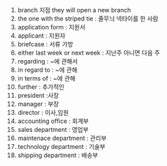 1. branch 지점
   they will open a new branch
2. the one with the striped tie : 줄무늬 넥타이를 한 사람
3. application form : 지원서
4. applicant : 지원자
5. briefcase : 서류 가방
6. either last week or next week : 지난주 아니면 다음 주
7. regarding : ~에 관해서
8. in regard to : ~에 관해
9. in terms of : ~에 관해
10. further : 추가적인
11. president :사장
12. manager : 부장
13. director : 이사,임원
14. accounting office : 회계부
15. sales department : 영업부
16. maintenace department : 관리부
17. technology department : 기술부
18. shipping department : 배송부